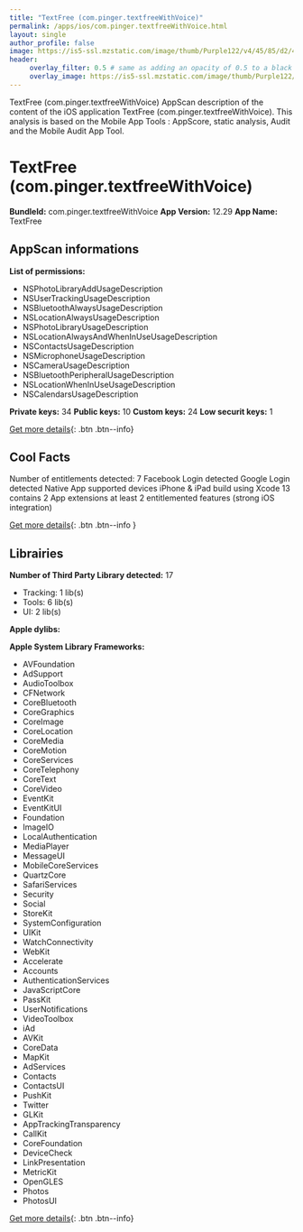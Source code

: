 ```yaml
---
title: "TextFree (com.pinger.textfreeWithVoice)"
permalink: /apps/ios/com.pinger.textfreeWithVoice.html
layout: single
author_profile: false
image: https://is5-ssl.mzstatic.com/image/thumb/Purple122/v4/45/85/d2/4585d24d-a712-4e98-c2a3-f44586912957/AppIcon-TFV-0-1x_U007emarketing-0-7-0-85-220.png/512x512bb.jpg
header: 
     overlay_filter: 0.5 # same as adding an opacity of 0.5 to a black background
     overlay_image: https://is5-ssl.mzstatic.com/image/thumb/Purple122/v4/45/85/d2/4585d24d-a712-4e98-c2a3-f44586912957/AppIcon-TFV-0-1x_U007emarketing-0-7-0-85-220.png/512x512bb.jpg
---
```

TextFree (com.pinger.textfreeWithVoice) AppScan description of the content of the iOS application TextFree (com.pinger.textfreeWithVoice). This analysis is based on the Mobile App Tools : AppScore, static analysis, Audit and the Mobile Audit App Tool.

# TextFree (com.pinger.textfreeWithVoice)

**BundleId:** com.pinger.textfreeWithVoice
**App Version:** 12.29
**App Name:** TextFree


## AppScan informations 

**List of permissions:** 
- NSPhotoLibraryAddUsageDescription
- NSUserTrackingUsageDescription
- NSBluetoothAlwaysUsageDescription
- NSLocationAlwaysUsageDescription
- NSPhotoLibraryUsageDescription
- NSLocationAlwaysAndWhenInUseUsageDescription
- NSContactsUsageDescription
- NSMicrophoneUsageDescription
- NSCameraUsageDescription
- NSBluetoothPeripheralUsageDescription
- NSLocationWhenInUseUsageDescription
- NSCalendarsUsageDescription
  
  
**Private keys:** 34
**Public keys:** 10
**Custom keys:** 24
**Low securit keys:** 1
  
[Get more details](/pricing.html){: .btn .btn--info}

## Cool Facts

Number of entitlements detected: 7
Facebook Login detected
Google Login detected
Native App
supported devices iPhone & iPad
build using Xcode 13
contains 2 App extensions
at least 2 entitlemented features (strong iOS integration)
  
[Get more details](/pricing.html){: .btn .btn--info }

## Librairies 
**Number of Third Party Library detected:** 17
- Tracking: 1 lib(s)
- Tools: 6 lib(s)
- UI: 2 lib(s)


**Apple dylibs:**


**Apple System Library Frameworks:**
- AVFoundation
- AdSupport
- AudioToolbox
- CFNetwork
- CoreBluetooth
- CoreGraphics
- CoreImage
- CoreLocation
- CoreMedia
- CoreMotion
- CoreServices
- CoreTelephony
- CoreText
- CoreVideo
- EventKit
- EventKitUI
- Foundation
- ImageIO
- LocalAuthentication
- MediaPlayer
- MessageUI
- MobileCoreServices
- QuartzCore
- SafariServices
- Security
- Social
- StoreKit
- SystemConfiguration
- UIKit
- WatchConnectivity
- WebKit
- Accelerate
- Accounts
- AuthenticationServices
- JavaScriptCore
- PassKit
- UserNotifications
- VideoToolbox
- iAd
- AVKit
- CoreData
- MapKit
- AdServices
- Contacts
- ContactsUI
- PushKit
- Twitter
- GLKit
- AppTrackingTransparency
- CallKit
- CoreFoundation
- DeviceCheck
- LinkPresentation
- MetricKit
- OpenGLES
- Photos
- PhotosUI


  
[Get more details](/pricing.html){: .btn .btn--info}

